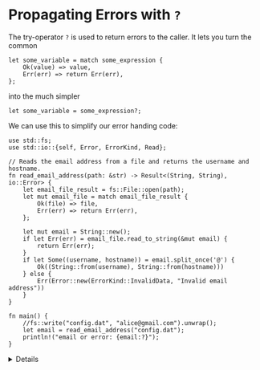 # Propagating Errors with `?`

The try-operator `?` is used to return errors to the caller. It lets you turn
the common

```rust,ignore
let some_variable = match some_expression {
    Ok(value) => value,
    Err(err) => return Err(err),
};
```

into the much simpler

```rust,ignore
let some_variable = some_expression?;
```

We can use this to simplify our error handing code:

```rust,editable
use std::fs;
use std::io::{self, Error, ErrorKind, Read};

// Reads the email address from a file and returns the username and hostname.
fn read_email_address(path: &str) -> Result<(String, String), io::Error> {
    let email_file_result = fs::File::open(path);
    let mut email_file = match email_file_result {
        Ok(file) => file,
        Err(err) => return Err(err),
    };

    let mut email = String::new();
    if let Err(err) = email_file.read_to_string(&mut email) {
        return Err(err);
    }
    if let Some((username, hostname)) = email.split_once('@') {
        Ok((String::from(username), String::from(hostname)))
    } else {
        Err(Error::new(ErrorKind::InvalidData, "Invalid email address"))
    }
}

fn main() {
    //fs::write("config.dat", "alice@gmail.com").unwrap();
    let email = read_email_address("config.dat");
    println!("email or error: {email:?}");
}
```

<details>

Key points:

* The `username` variable can be either `Ok(string)` or `Err(error)`.
* Use the `fs::write` call to test out the different scenarios: no file, empty file, file with username.
* The return type of the function has to be compatible with the nested functions it calls. For instance,
a function returning a `Result<T, Err>` can only apply the `?` operator on a function returning a 
`Result<AnyT, Err>`. It cannot apply the `?` operator on a function returning a `Result<T, OtherErr>` 
or an `Option<AnyT>`. Reciprocally, a function returning an `Option<T>` can only apply the `?` operator 
on a function returning an `Option<AnyT>`.
    * You can coerce incompatible types into one another with the different `Option` and `Result` methods 
    such as `Option::ok_or`, `Result::ok`, `Result::err`.
    * Error types can be implicitely converted into the return type (let's call it`TopLevelErrorT`) with the `?` operator if they implement the `Into<TopLevelErrorT>` trait. This can be a good exercise to 
    try out.

</details>
